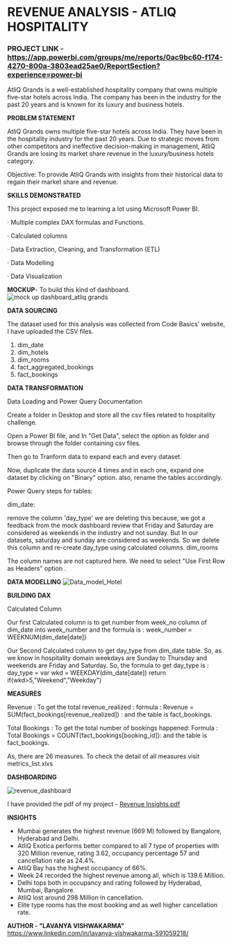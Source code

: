 # REVENUE ANALYSIS - ATLIQ HOSPITALITY

### PROJECT LINK - https://app.powerbi.com/groups/me/reports/0ac9bc60-f174-4270-800a-3803ead25ae0/ReportSection?experience=power-bi


AtliQ Grands is a well-established hospitality company that owns multiple five-star hotels across India. The company has been in the industry for the past 20 years and is known for its luxury and business hotels.

__PROBLEM STATEMENT__

AtliQ Grands owns multiple five-star hotels across India. They have been in the hospitality industry for the past 20 years. Due to strategic moves from other competitors and ineffective decision-making in management, AtliQ Grands are losing its market share revenue in the luxury/business hotels category.

Objective: To provide AtliQ Grands with insights from their historical data to regain their market share and revenue.

__SKILLS DEMONSTRATED__

This project exposed me to learning a lot using Microsoft Power BI.

· Multiple complex DAX formulas and Functions.

· Calculated columns

· Data Extraction, Cleaning, and Transformation (ETL)

· Data Modelling

· Data Visualization


__MOCKUP__- To build this kind of dashboard.
![mock up dashboard_atliq grands](https://github.com/LavanyaVishwakarma/powerbi_1/assets/120155873/2931c68b-e726-4735-9240-421fc2349aa3)


__DATA SOURCING__

The dataset used for this analysis was collected from Code Basics’ website, I have uploaded the CSV files.

1. dim_date
2. dim_hotels
3. dim_rooms
4. fact_aggregated_bookings
5. fact_bookings 


__DATA TRANSFORMATION__

Data Loading and Power Query Documentation

Create a folder in Desktop and store all the csv files related to hospitality challenge.

Open a Power BI file, and In "Get Data", select the option as folder and browse through the folder containing csv files.

Then go to Tranform data to expand each and every dataset.

Now, duplicate the data source 4 times and in each one, expand one dataset by clicking on "Binary" option. also, rename the tables accordingly.

Power Query steps for tables:

dim_date:

remove the column 'day_type'
we are deleting this because, we got a feedback from the mock dashboard review that Friday and Saturday are
considered as weekends in the industry and not sunday. But In our datasets, saturday and sunday are considered
as weekends. So we delete this column and re-create day_type using calculated columns.
dim_rooms

The column names are not captured here. We need to select "Use First Row as Headers" option .


__DATA MODELLING__
![Data_model_Hotel](https://github.com/LavanyaVishwakarma/powerbi_1/assets/120155873/a1403f07-2cbf-49b1-943f-98dd094c259c)


__BUILDING DAX__

Calculated Column

Our first Calculated column is to get number from week_no column of dim_date into week_number and the formula is :
week_number = WEEKNUM(dim_date[date])

Our Second Calculated column to get day_type from dim_date table. So, as we know in hospitality domain weekdays are Sunday to Thursday and weekends are Friday and Saturday. So, the formula to get day_type is : day_type =
var wkd = WEEKDAY(dim_date[date])
return if(wkd>5,"Weekend","Weekday")


__MEASURES__

Revenue : To get the total revenue_realized : formula : Revenue = SUM(fact_bookings[revenue_realized]) : and the table is fact_bookings.

Total Bookings : To get the total number of bookings happened: Formula : Total Bookings = COUNT(fact_bookings[booking_id]): and the table is fact_bookings.

As, there are 26 measures. To check the detail of all measures visit metrics_list.xlxs


__DASHBOARDING__

![revenue_dashboard](https://github.com/LavanyaVishwakarma/powerbi_1/assets/120155873/1d7afb3d-97a1-4922-938b-5ba8bc8587a6)

I have provided the pdf of my project -
[Revenue Insights.pdf](https://github.com/LavanyaVishwakarma/powerbi_1/files/13841981/Revenue.Insights.pdf)


__INSIGHTS__

* Mumbai generates the highest revenue (669 M) followed by Bangalore, Hyderabad and Delhi.
* AtliQ Exotica performs better compared to all 7 type of properties with 320 Million revenue, rating 3.62, occupancy percentage 57 and cancellation rate as 24.4%.
* AtliQ Bay has the highest occupancy of 66%.
* Week 24 recorded the highest revenue among all, which is 139.6 Million.
* Delhi tops both in occupancy and rating followed by Hyderabad, Mumbai, Bangalore.
* AtliQ lost around 298 Million in cancellation.
* Elite type rooms has the most booking and as well higher cancellation rate.


__AUTHOR - "LAVANYA VISHWAKARMA"__
https://www.linkedin.com/in/lavanya-vishwakarma-591059218/




